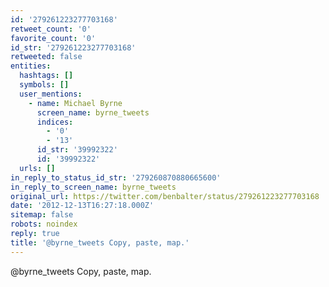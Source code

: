 ```yaml
---
id: '279261223277703168'
retweet_count: '0'
favorite_count: '0'
id_str: '279261223277703168'
retweeted: false
entities:
  hashtags: []
  symbols: []
  user_mentions:
    - name: Michael Byrne
      screen_name: byrne_tweets
      indices:
        - '0'
        - '13'
      id_str: '39992322'
      id: '39992322'
  urls: []
in_reply_to_status_id_str: '279260870880665600'
in_reply_to_screen_name: byrne_tweets
original_url: https://twitter.com/benbalter/status/279261223277703168
date: '2012-12-13T16:27:18.000Z'
sitemap: false
robots: noindex
reply: true
title: '@byrne_tweets Copy, paste, map.'
---
```


@byrne_tweets Copy, paste, map.